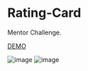 # Rating-Card
Mentor Challenge.

[DEMO](https://rating-faustosav.vercel.app/)

![image](https://user-images.githubusercontent.com/84111811/163744338-f928e63c-7158-4af7-8eef-3ec31f1e38ff.png)
![image](https://user-images.githubusercontent.com/84111811/163744321-3bf23028-4d4d-4e50-97d8-081388720ceb.png)

